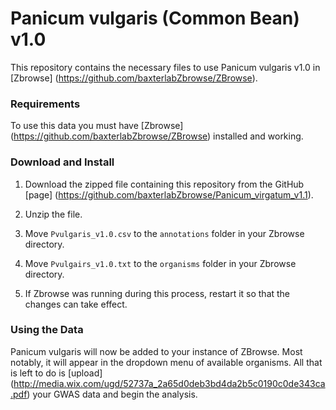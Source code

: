 # Panicum vulgaris (Common Bean) v1.0

This repository contains the necessary files to use Panicum vulgaris v1.0 in [Zbrowse] (https://github.com/baxterlabZbrowse/ZBrowse).

### Requirements

To use this data you must have [Zbrowse] (https://github.com/baxterlabZbrowse/ZBrowse) installed and working.

### Download and Install

1. Download the zipped file containing this repository from the GitHub [page] (https://github.com/baxterlabZbrowse/Panicum_virgatum_v1.1).

2. Unzip the file.

3. Move `Pvulgaris_v1.0.csv` to the `annotations` folder in your Zbrowse directory.

4. Move `Pvulgairs_v1.0.txt` to the `organisms` folder in your Zbrowse directory.

5. If Zbrowse was running during this process, restart it so that the changes can take effect.

### Using the Data

Panicum vulgaris will now be added to your instance of ZBrowse. Most notably, it will appear 
in the dropdown menu of available organisms. All that is left to do is [upload] (http://media.wix.com/ugd/52737a_2a65d0deb3bd4da2b5c0190c0de343ca.pdf)
your GWAS data and begin the analysis.
